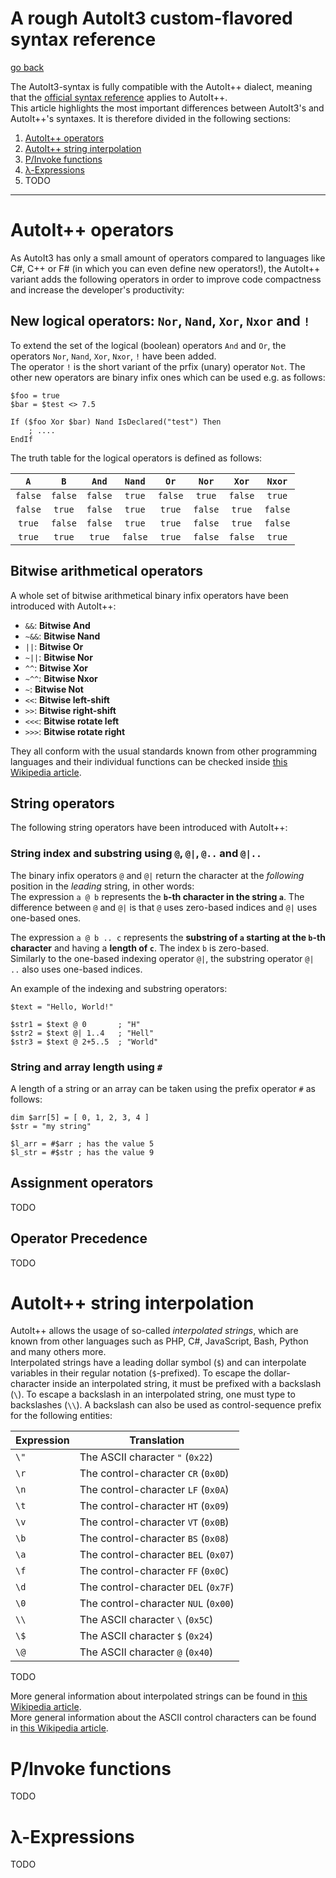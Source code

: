 ﻿# A rough AutoIt3 custom-flavored syntax reference
[go back](../readme.md)

The AutoIt3-syntax is fully compatible with the AutoIt++ dialect, meaning that the [official syntax reference](https://www.autoitscript.com/autoit3/docs/) applies to AutoIt++.
<br/>
This article highlights the most important differences between AutoIt3's and AutoIt++'s syntaxes. It is therefore divided in the following sections:

1) [AutoIt++ operators](#autoit++-operators)
2) [AutoIt++ string interpolation](#autoit++-string-interpolation)
3) [P/Invoke functions](#pinvoke-functions)
4) [λ-Expressions](#λ-expressions)
5) TODO

------

# AutoIt++ operators

As AutoIt3 has only a small amount of operators compared to languages like C#, C++ or F# (in which you can even define new operators!),
the AutoIt++ variant adds the following operators in order to improve code compactness and increase the developer's productivity:

## New logical operators: `Nor`, `Nand`, `Xor`, `Nxor` and `!`

To extend the set of the logical (boolean) operators `And` and `Or`, the operators `Nor`, `Nand`, `Xor`, `Nxor`, `!` have been added.
<br/>
The operator `!` is the short variant of the prfix (unary) operator `Not`. The other new operators are binary infix ones which can be used e.g. as follows:
```autoit
$foo = true
$bar = $test <> 7.5

If ($foo Xor $bar) Nand IsDeclared("test") Then
    ; ....
EndIf
```

The truth table for the logical operators is defined as follows:

| `A`   | `B`   | `And` | `Nand` | `Or`  | `Nor` | `Xor` | `Nxor` |
|:-----:|:-----:|:-----:|:------:|:-----:|:-----:|:-----:|:------:|
|`false`|`false`|`false`| `true` |`false`| `true`|`false`| `true` |
|`false`| `true`|`false`| `true` | `true`|`false`| `true`| `false`|
| `true`|`false`|`false`| `true` | `true`|`false`| `true`| `false`|
| `true`| `true`| `true`| `false`| `true`|`false`|`false`| `true` |

## Bitwise arithmetical operators

A whole set of bitwise arithmetical binary infix operators have been introduced with AutoIt++:

 - `&&`: **Bitwise And**
 - `~&&`: **Bitwise Nand**
 - `||`: **Bitwise Or**
 - `~||`: **Bitwise Nor**
 - `^^`: **Bitwise Xor**
 - `~^^`: **Bitwise Nxor**
 - `~`: **Bitwise Not**
 - `<<`: **Bitwise left-shift**
 - `>>`: **Bitwise right-shift**
 - `<<<`: **Bitwise rotate left**
 - `>>>`: **Bitwise rotate right**

They all conform with the usual standards known from other programming languages and their individual functions can be checked inside [this Wikipedia article](https://en.wikipedia.org/wiki/Bitwise_operation).

## String operators

The following string operators have been introduced with AutoIt++:

### String index and substring using `@`, `@|`, `@..` and `@|..`

The binary infix operators `@` and `@|` return the character at the _following_ position in the _leading_ string, in other words:
<br/>
The expression `a @ b` represents the **`b`-th character in the string `a`**. The difference between `@` and `@|` is that `@` uses zero-based indices and `@|` uses one-based ones.

The expression `a @ b .. c` represents the **substring of `a` starting at the `b`-th character** and having a **length of `c`**. The index `b` is zero-based.
<br/>
Similarly to the one-based indexing operator `@|`, the substring operator `@| ..` also uses one-based indices.


An example of the indexing and substring operators:
```autoit
$text = "Hello, World!"

$str1 = $text @ 0       ; "H"
$str2 = $text @| 1..4   ; "Hell"
$str3 = $text @ 2+5..5  ; "World"
```

### String and array length using `#`

A length of a string or an array can be taken using the prefix operator `#` as follows:
```autoit
dim $arr[5] = [ 0, 1, 2, 3, 4 ]
$str = "my string"

$l_arr = #$arr ; has the value 5
$l_str = #$str ; has the value 9
```

## Assignment operators

TODO

## Operator Precedence

TODO

# AutoIt++ string interpolation

AutoIt++ allows the usage of so-called _interpolated strings_, which are known from other languages such as PHP, C#, JavaScript, Bash, Python and many others more.
<br/>
Interpolated strings have a leading dollar symbol (`$`) and can interpolate variables in their regular notation (`$`-prefixed).
To escape the dollar-character inside an interpolated string, it must be prefixed with a backslash (`\`). To escape a backslash in an interpolated string, one must type to backslashes (`\\`).
A backslash can also be used as control-sequence prefix for the following entities:

| Expression | Translation |
|------------|------------|
| `\"` | The ASCII character `"` (`0x22`) |
| `\r` | The control-character `CR` (`0x0D`) |
| `\n` | The control-character `LF` (`0x0A`) |
| `\t` | The control-character `HT` (`0x09`) |
| `\v` | The control-character `VT` (`0x0B`) |
| `\b` | The control-character `BS` (`0x08`) |
| `\a` | The control-character `BEL` (`0x07`) |
| `\f` | The control-character `FF` (`0x0C`) |
| `\d` | The control-character `DEL` (`0x7F`) |
| `\0` | The control-character `NUL` (`0x00`) |
| `\\` | The ASCII character `\` (`0x5C`) |
| `\$` | The ASCII character `$` (`0x24`) |
| `\@` | The ASCII character `@` (`0x40`) |

TODO

More general information about interpolated strings can be found in [this Wikipedia article](https://en.wikipedia.org/wiki/String_interpolation).
<br/>
More general information about the ASCII control characters can be found in [this Wikipedia article](https://en.wikipedia.org/wiki/Control_character#In_ASCII).

# P/Invoke functions

TODO

# λ-Expressions

TODO
